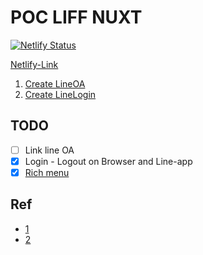 # POC LIFF NUXT

[![Netlify Status](https://api.netlify.com/api/v1/badges/e47cbbd0-5003-4708-aeba-b61582711380/deploy-status)](https://app.netlify.com/sites/competent-hoover-c70a94/deploys)

[Netlify-Link](https://main--competent-hoover-c70a94.netlify.app/)

1. [Create LineOA](https://manager.line.biz/account/@440ecvbl)
2. [Create LineLogin](https://developers.line.biz/)

## TODO

- [ ] Link line OA
- [x] Login - Logout on Browser and Line-app
- [x] [Rich menu](https://manager.line.biz/account/@844taepk/richmenu/create)

## Ref

- [1](https://medium.com/linedevth/%E0%B8%A1%E0%B8%B2%E0%B9%80%E0%B8%82%E0%B8%B5%E0%B8%A2%E0%B8%99-liff-app-%E0%B9%81%E0%B8%9A%E0%B8%9A%E0%B8%A1%E0%B8%B5-code-completion-%E0%B8%94%E0%B9%89%E0%B8%A7%E0%B8%A2-typescript-%E0%B8%81%E0%B8%B1%E0%B8%99%E0%B9%80%E0%B8%96%E0%B8%AD%E0%B8%B0-ea18a63e5289)
- [2](https://medium.com/linedevth/%E0%B9%80%E0%B8%84%E0%B8%A5%E0%B9%87%E0%B8%94%E0%B8%A5%E0%B8%B1%E0%B8%9A%E0%B8%81%E0%B8%B2%E0%B8%A3%E0%B8%97%E0%B8%B3-liff-login-%E0%B8%9A%E0%B8%99-external-browser-%E0%B8%97%E0%B8%B5%E0%B9%88-document-%E0%B9%84%E0%B8%A1%E0%B9%88%E0%B9%84%E0%B8%94%E0%B9%89%E0%B8%9A%E0%B8%AD%E0%B8%81%E0%B8%84%E0%B8%B8%E0%B8%93-bb36fef789b4)
